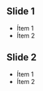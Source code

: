 ## Slide 1 ##

- Ítem 1
- Ítem 2

<!-- Tres líneas en blanco para la siguiente transparencia -->



## Slide 2 ##

- Ítem 1
- Ítem 2
